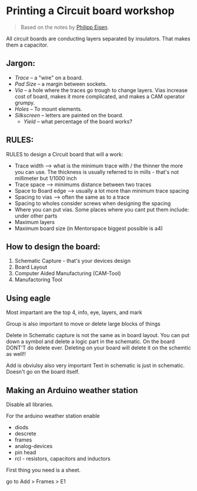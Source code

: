# Printing a Circuit board workshop

> Based on the notes by [Philipp Eisen](https://twitter.com/phileisn).

All circuit boards are conducting layers separated by insulators. That makes them a capacitor.

## Jargon:

  * *Trace* – a "wire" on a board.
  * *Pad Size* – a margin between sockets.
  * *Via* – a hole where the traces go trough to change layers. Vias increase cost of board, makes it more complicated, and makes a CAM operator grumpy.
  * *Holes* – To mount elements.
  * *Silkscreen* – letters are painted on the board.
	* *Yield* – what percentage of the board works?

## RULES:

RULES to design a Circuit board that will a work:

  * Trace width --> what is the minimum trace with / the thinner the more you can use. The thickness is usually referred to in mills - that's not millimeter but 1/1000 inch
  * Trace space --> minimums distance between two traces
  * Space to Board edge --> usually a lot more than minimum trace spacing
  * Spacing to vias --> often the same as to a trace
  * Spacing to wholes consider screws when designing the spacing
  * Where you can put vias. Some places where you cant put them include: under other parts
  * Maximum layers
  * Maximum board size (in Mentorspace biggest possible is a4)

## How to design the board:

  1. Schematic Capture - that's your devices design
  2. Board Layout
  3. Computer Aided Manufacturing (CAM-Tool)
  4. Manufactoring Tool

## Using eagle

Most impartant are the top 4, info, eye, layers, and mark

Group is also important to move or delete large blocks of things

Delete in Schematic capture is not the same as in board layout. You can put down a symbol and delete a logic part in the schematic. On the board DONT'T do delete ever. Deleting on your board will delete it on the schemtic as well!!

Add is obviulsy also very important
Text in schematic is just in schematic. Doesn't go on the board itself.

## Making an Arduino weather station

Disable all libraries.

For the arduino weather station enable

- diods
- descrete   
- frames
- analog-devices
- pin head
- rcl - resistors, capacitors and inductors

First thing you need is a sheet.

go to Add > Frames > E1
